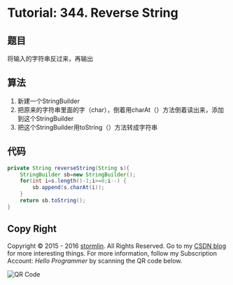 # Tutorial: 344. Reverse String

## 题目
将输入的字符串反过来，再输出

## 算法
1. 新建一个StringBuilder
2. 把原来的字符串里面的字（char），倒着用charAt（）方法倒着读出来，添加到这个StringBuilder
3. 把这个StringBuilder用toString（）方法转成字符串

## 代码
```Java
private String reverseString(String s){
    StringBuilder sb=new StringBuilder();
    for(int i=s.length()-1;i>=0;i--) {
        sb.append(s.charAt(i));
    }
    return sb.toString();
}
```

## Copy Right
Copyright © 2015 - 2016 [stormlin](http://www.stormlin.com/). All Rights Reserved.
Go to my [CSDN blog](http://blog.csdn.net/atmiao) for more interesting things.
For more information, follow my Subscription Account: *Hello Programmer* by scanning the QR code below.

![QR Code](http://img.blog.csdn.net/20161209103948618?watermark/2/text/aHR0cDovL2Jsb2cuY3Nkbi5uZXQvYXRtaWFv/font/5a6L5L2T/fontsize/400/fill/I0JBQkFCMA==/dissolve/70/gravity/SouthEast)